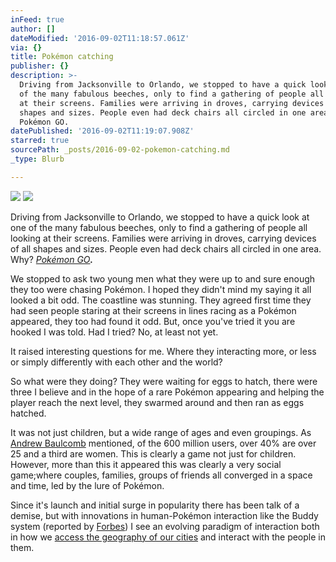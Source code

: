 ```yaml
---
inFeed: true
author: []
dateModified: '2016-09-02T11:18:57.061Z'
via: {}
title: Pokémon catching
publisher: {}
description: >-
  Driving from Jacksonville to Orlando, we stopped to have a quick look at one
  of the many fabulous beeches, only to find a gathering of people all looking
  at their screens. Families were arriving in droves, carrying devices of all
  shapes and sizes. People even had deck chairs all circled in one area. Why?
  Pokémon GO.
datePublished: '2016-09-02T11:19:07.908Z'
starred: true
sourcePath: _posts/2016-09-02-pokemon-catching.md
_type: Blurb

---
```

![](https://the-grid-user-content.s3-us-west-2.amazonaws.com/8f5cf5c5-4cd9-4fff-9690-e26a3cf683e6.jpg)
![](https://the-grid-user-content.s3-us-west-2.amazonaws.com/cffa15ef-89ac-4dcb-afe4-194fe32fd42c.jpg)

Driving from Jacksonville to Orlando, we stopped to have a quick look at one of the many fabulous beeches, only to find a gathering of people all looking at their screens. Families were arriving in droves, carrying devices of all shapes and sizes. People even had deck chairs all circled in one area. Why? _[Pokémon GO][0]**.**_

We stopped to ask two young men what they were up to and sure enough they too were chasing Pokémon. I hoped they didn't mind my saying it all looked a bit odd. The coastline was stunning. They agreed first time they had seen people staring at their screens in lines racing as a Pokémon appeared, they too had found it odd. But, once you've tried it you are hooked I was told. Had I tried? No, at least not yet.

It raised interesting questions for me. Where they interacting more, or less or simply differently with each other and the world?

So what were they doing? They were waiting for eggs to hatch, there were three I believe and in the hope of a rare Pokémon appearing and helping the player reach the next level, they swarmed around and then ran as eggs hatched.

It was not just children, but a wide range of ages and even groupings. As [Andrew Baulcomb][1] mentioned, of the 600 million users, over 40% are over 25 and a third are women. This is clearly a game not just for children. However, more than this it appeared this was clearly a very social game;where couples, families, groups of friends all converged in a space and time, led by the lure of Pokémon.

Since it's launch and initial surge in popularity there has been talk of a demise, but with innovations in human-Pokémon interaction like the Buddy system (reported by [Forbes][2]) I see an evolving paradigm of interaction both in how we [access the geography of our cities][3] and interact with the people in them.

[0]: http://www.pokemongo.com/
[1]: http://www.degroote.mcmaster.ca/articles/pokemon-go/
[2]: http://www.forbes.com/sites/insertcoin/2016/09/01/pokemon-gos-upcoming-buddy-system-is-the-best-thing-that-could-happen-to-the-game/#241f030e2166
[3]: http://fusion.net/story/328205/pokemon-go-pokestops-ingress-portals/